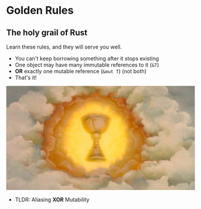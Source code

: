 # Golden Rules

## The holy grail of Rust

Learn these rules, and they will serve you well.

- You can't keep borrowing something after it stops existing
- One object may have many immutable references to it (`&T`)
- **OR** exactly one mutable reference (`&mut T`) (not both)
- That's it!

![](./img/holy_grail.jpg)

- TLDR: Aliasing **XOR** Mutability
